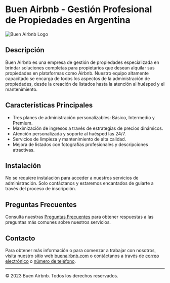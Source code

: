 # Buen Airbnb - Gestión Profesional de Propiedades en Argentina

![Buen Airbnb Logo](link-to-your-logo.png)

## Descripción

Buen Airbnb es una empresa de gestión de propiedades especializada en brindar soluciones completas para propietarios que desean alquilar sus propiedades en plataformas como Airbnb. Nuestro equipo altamente capacitado se encarga de todos los aspectos de la administración de propiedades, desde la creación de listados hasta la atención al huésped y el mantenimiento.

## Características Principales

- Tres planes de administración personalizables: Básico, Intermedio y Premium.
- Maximización de ingresos a través de estrategias de precios dinámicos.
- Atención personalizada y soporte al huésped las 24/7.
- Servicios de limpieza y mantenimiento de alta calidad.
- Mejora de listados con fotografías profesionales y descripciones atractivas.

## Instalación

No se requiere instalación para acceder a nuestros servicios de administración. Solo contáctanos y estaremos encantados de guiarte a través del proceso de inscripción.

## Preguntas Frecuentes

Consulta nuestras [Preguntas Frecuentes](link-to-faq-section) para obtener respuestas a las preguntas más comunes sobre nuestros servicios.

## Contacto

Para obtener más información o para comenzar a trabajar con nosotros, visita nuestro sitio web [buenairbnb.com](https://www.buenairbnb.com) o contáctanos a través de [correo electrónico](mailto:info@buenairbnb.com) o [número de teléfono](tel:+123456789).

---

© 2023 Buen Airbnb. Todos los derechos reservados.
